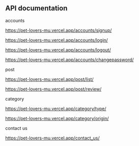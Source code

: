 ## API documentation
accounts

https://pet-lovers-mu.vercel.app/accounts/signup/

https://pet-lovers-mu.vercel.app/accounts/login/

https://pet-lovers-mu.vercel.app/accounts/logout/

https://pet-lovers-mu.vercel.app/accounts/changepassword/


post

https://pet-lovers-mu.vercel.app/post/list/

https://pet-lovers-mu.vercel.app/post/review/


category

https://pet-lovers-mu.vercel.app/category/type/

https://pet-lovers-mu.vercel.app/category/origin/


contact us

https://pet-lovers-mu.vercel.app/contact_us/

